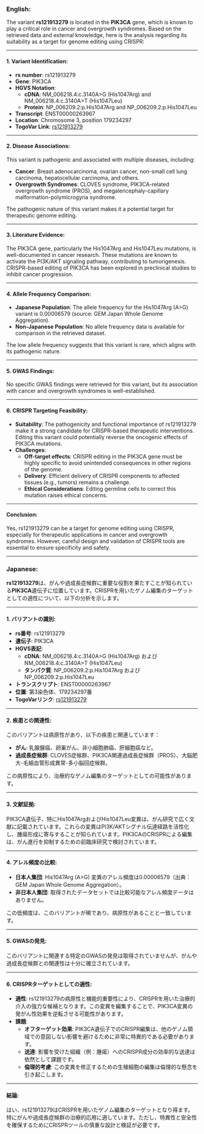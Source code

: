 ### English:
The variant **rs121913279** is located in the **PIK3CA** gene, which is known to play a critical role in cancer and overgrowth syndromes. Based on the retrieved data and external knowledge, here is the analysis regarding its suitability as a target for genome editing using CRISPR:

---

#### 1. **Variant Identification**:
- **rs number**: rs121913279
- **Gene**: PIK3CA
- **HGVS Notation**:
  - **cDNA**: NM_006218.4:c.3140A>G (His1047Arg) and NM_006218.4:c.3140A>T (His1047Leu)
  - **Protein**: NP_006209.2:p.His1047Arg and NP_006209.2:p.His1047Leu
- **Transcript**: ENST00000263967
- **Location**: Chromosome 3, position 179234297
- **TogoVar Link**: [rs121913279](https://togovar.org/variant/tgv15260121)

---

#### 2. **Disease Associations**:
This variant is pathogenic and associated with multiple diseases, including:
- **Cancer**: Breast adenocarcinoma, ovarian cancer, non-small cell lung carcinoma, hepatocellular carcinoma, and others.
- **Overgrowth Syndromes**: CLOVES syndrome, PIK3CA-related overgrowth syndrome (PROS), and megalencephaly-capillary malformation-polymicrogyria syndrome.

The pathogenic nature of this variant makes it a potential target for therapeutic genome editing.

---

#### 3. **Literature Evidence**:
The PIK3CA gene, particularly the His1047Arg and His1047Leu mutations, is well-documented in cancer research. These mutations are known to activate the PI3K/AKT signaling pathway, contributing to tumorigenesis. CRISPR-based editing of PIK3CA has been explored in preclinical studies to inhibit cancer progression.

---

#### 4. **Allele Frequency Comparison**:
- **Japanese Population**: The allele frequency for the His1047Arg (A>G) variant is 0.00006579 (source: GEM Japan Whole Genome Aggregation).
- **Non-Japanese Population**: No allele frequency data is available for comparison in the retrieved dataset.

The low allele frequency suggests that this variant is rare, which aligns with its pathogenic nature.

---

#### 5. **GWAS Findings**:
No specific GWAS findings were retrieved for this variant, but its association with cancer and overgrowth syndromes is well-established.

---

#### 6. **CRISPR Targeting Feasibility**:
- **Suitability**: The pathogenicity and functional importance of rs121913279 make it a strong candidate for CRISPR-based therapeutic interventions. Editing this variant could potentially reverse the oncogenic effects of PIK3CA mutations.
- **Challenges**:
  - **Off-target effects**: CRISPR editing in the PIK3CA gene must be highly specific to avoid unintended consequences in other regions of the genome.
  - **Delivery**: Efficient delivery of CRISPR components to affected tissues (e.g., tumors) remains a challenge.
  - **Ethical Considerations**: Editing germline cells to correct this mutation raises ethical concerns.

---

#### Conclusion:
Yes, rs121913279 can be a target for genome editing using CRISPR, especially for therapeutic applications in cancer and overgrowth syndromes. However, careful design and validation of CRISPR tools are essential to ensure specificity and safety.

---

### Japanese:
**rs121913279**は、がんや過成長症候群に重要な役割を果たすことが知られている**PIK3CA**遺伝子に位置しています。CRISPRを用いたゲノム編集のターゲットとしての適性について、以下の分析を示します。

---

#### 1. **バリアントの識別**:
- **rs番号**: rs121913279
- **遺伝子**: PIK3CA
- **HGVS表記**:
  - **cDNA**: NM_006218.4:c.3140A>G (His1047Arg) および NM_006218.4:c.3140A>T (His1047Leu)
  - **タンパク質**: NP_006209.2:p.His1047Arg および NP_006209.2:p.His1047Leu
- **トランスクリプト**: ENST00000263967
- **位置**: 第3染色体、179234297番
- **TogoVarリンク**: [rs121913279](https://togovar.org/variant/tgv15260121)

---

#### 2. **疾患との関連性**:
このバリアントは病原性があり、以下の疾患と関連しています：
- **がん**: 乳腺腺癌、卵巣がん、非小細胞肺癌、肝細胞癌など。
- **過成長症候群**: CLOVES症候群、PIK3CA関連過成長症候群（PROS）、大脳肥大-毛細血管形成異常-多小脳回症候群。

この病原性により、治療的なゲノム編集のターゲットとしての可能性があります。

---

#### 3. **文献証拠**:
PIK3CA遺伝子、特にHis1047ArgおよびHis1047Leu変異は、がん研究で広く文献に記載されています。これらの変異はPI3K/AKTシグナル伝達経路を活性化し、腫瘍形成に寄与することが知られています。PIK3CAのCRISPRによる編集は、がん進行を抑制するための前臨床研究で検討されています。

---

#### 4. **アレル頻度の比較**:
- **日本人集団**: His1047Arg (A>G) 変異のアレル頻度は0.00006579（出典：GEM Japan Whole Genome Aggregation）。
- **非日本人集団**: 取得されたデータセットでは比較可能なアレル頻度データはありません。

この低頻度は、このバリアントが稀であり、病原性があることと一致しています。

---

#### 5. **GWASの発見**:
このバリアントに関連する特定のGWASの発見は取得されていませんが、がんや過成長症候群との関連性は十分に確立されています。

---

#### 6. **CRISPRターゲットとしての適性**:
- **適性**: rs121913279の病原性と機能的重要性により、CRISPRを用いた治療的介入の強力な候補となります。この変異を編集することで、PIK3CA変異の発がん性効果を逆転させる可能性があります。
- **課題**:
  - **オフターゲット効果**: PIK3CA遺伝子でのCRISPR編集は、他のゲノム領域での意図しない影響を避けるために非常に特異的である必要があります。
  - **送達**: 影響を受けた組織（例：腫瘍）へのCRISPR成分の効率的な送達は依然として課題です。
  - **倫理的考慮**: この変異を修正するための生殖細胞の編集は倫理的な懸念を引き起こします。

---

#### 結論:
はい、rs121913279はCRISPRを用いたゲノム編集のターゲットとなり得ます。特にがんや過成長症候群の治療的応用に適しています。ただし、特異性と安全性を確保するためにCRISPRツールの慎重な設計と検証が必要です。